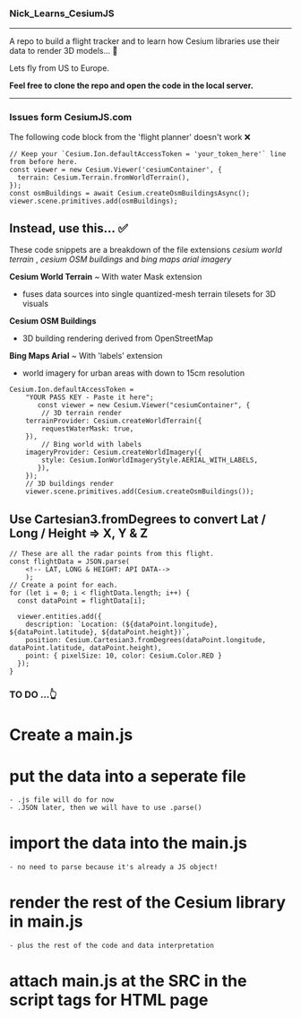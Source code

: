 ### Nick_Learns_CesiumJS

---

A repo to build a flight tracker and to learn how Cesium libraries use their data to render 3D models... 🚀

Lets fly from US to Europe.

**Feel free to clone the repo and open the code in the local server.**

---

### Issues form CesiumJS.com
The following code block from the 'flight planner' doesn't work ❌
~~~
// Keep your `Cesium.Ion.defaultAccessToken = 'your_token_here'` line from before here. 
const viewer = new Cesium.Viewer('cesiumContainer', {
  terrain: Cesium.Terrain.fromWorldTerrain(),
});
const osmBuildings = await Cesium.createOsmBuildingsAsync();
viewer.scene.primitives.add(osmBuildings);
~~~

## Instead, use this... ✅
These code snippets are a breakdown of the file extensions *cesium world terrain* , *cesium OSM buildings* and *bing maps arial imagery* 

**Cesium World Terrain**
    ~ With water Mask extension
- fuses data sources into single quantized-mesh terrain tilesets for 3D visuals

**Cesium OSM Buildings**
- 3D building rendering derived from OpenStreetMap

**Bing Maps Arial**
    ~ With 'labels' extension
- world imagery for urban areas with down to 15cm resolution 

~~~
Cesium.Ion.defaultAccessToken =
    "YOUR PASS KEY - Paste it here";
       const viewer = new Cesium.Viewer("cesiumContainer", {
        // 3D terrain render
    terrainProvider: Cesium.createWorldTerrain({
        requestWaterMask: true,
    }),
        // Bing world with labels
    imageryProvider: Cesium.createWorldImagery({
        style: Cesium.IonWorldImageryStyle.AERIAL_WITH_LABELS,
       }),
    });
    // 3D buildings render
    viewer.scene.primitives.add(Cesium.createOsmBuildings());
~~~

## Use Cartesian3.fromDegrees to convert Lat / Long / Height =>  X, Y & Z

~~~
// These are all the radar points from this flight.
const flightData = JSON.parse(
    <!-- LAT, LONG & HEIGHT: API DATA-->
    );
// Create a point for each.
for (let i = 0; i < flightData.length; i++) {
  const dataPoint = flightData[i];

  viewer.entities.add({
    description: `Location: (${dataPoint.longitude}, ${dataPoint.latitude}, ${dataPoint.height})`,
    position: Cesium.Cartesian3.fromDegrees(dataPoint.longitude, dataPoint.latitude, dataPoint.height),
    point: { pixelSize: 10, color: Cesium.Color.RED }
  });
}
~~~


### TO DO ...👆
# Create a main.js
# put the data into a seperate file
    - .js file will do for now
    - .JSON later, then we will have to use .parse()
# import the data into the main.js 
    - no need to parse because it's already a JS object!
# render the rest of the Cesium library in main.js
    - plus the rest of the code and data interpretation 
# attach main.js at the SRC in the script tags for HTML page